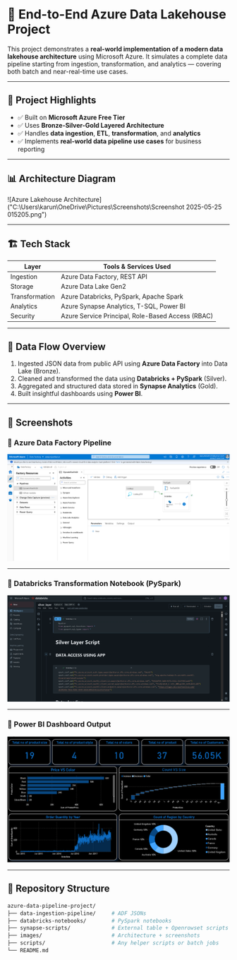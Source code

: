 # 🚀 End-to-End Azure Data Lakehouse Project

This project demonstrates a **real-world implementation of a modern data lakehouse architecture** using Microsoft Azure. It simulates a complete data pipeline starting from ingestion, transformation, and analytics — covering both batch and near-real-time use cases.

---

## 📌 Project Highlights

- ✅ Built on **Microsoft Azure Free Tier**
- ✅ Uses **Bronze-Silver-Gold Layered Architecture**
- ✅ Handles **data ingestion**, **ETL**, **transformation**, and **analytics**
- ✅ Implements **real-world data pipeline use cases** for business reporting

---

## 📊 Architecture Diagram

![Azure Lakehouse Architecture]("C:\Users\karun\OneDrive\Pictures\Screenshots\Screenshot 2025-05-25 015205.png")

---

## 🏗️ Tech Stack

| Layer          | Tools & Services Used                            |
|----------------|--------------------------------------------------|
| Ingestion      | Azure Data Factory, REST API                     |
| Storage        | Azure Data Lake Gen2                             |
| Transformation | Azure Databricks, PySpark, Apache Spark          |
| Analytics      | Azure Synapse Analytics, T-SQL, Power BI         |
| Security       | Azure Service Principal, Role-Based Access (RBAC)|

---

## 🔄 Data Flow Overview

1. Ingested JSON data from public API using **Azure Data Factory** into Data Lake (Bronze).
2. Cleaned and transformed the data using **Databricks + PySpark** (Silver).
3. Aggregated and structured data stored in **Synapse Analytics** (Gold).
4. Built insightful dashboards using **Power BI**.

---

## 🧩 Screenshots

### 🔸 Azure Data Factory Pipeline
![ADF Pipeline](./images/adf-pipeline.png)

---

### 🔸 Databricks Transformation Notebook (PySpark)
![Databricks Notebook](./images/databricks-notebook.png)

---

### 🔸 Power BI Dashboard Output
![Power BI Dashboard](./images/powerbi-dashboard.png)


---

## 📂 Repository Structure

```bash
azure-data-pipeline-project/
├── data-ingestion-pipeline/     # ADF JSONs 
├── databricks-notebooks/        # PySpark notebooks
├── synapse-scripts/             # External table + Openrowset scripts
├── images/                      # Architecture + screenshots
├── scripts/                     # Any helper scripts or batch jobs
└── README.md
